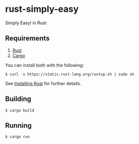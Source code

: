 # rust-simply-easy

Simply Easy! in Rust

## Requirements

1.   [Rust](http://www.rust-lang.org/)
2.   [Cargo](http://crates.io/)

You can install both with the following:

```
$ curl -s https://static.rust-lang.org/rustup.sh | sudo sh
```

See [Installing Rust](http://doc.rust-lang.org/guide.html#installing-rust) for further details.

## Building

```
$ cargo build
```

## Running

```
$ cargo run
```
